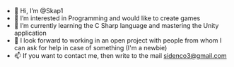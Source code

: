- 👋 Hi, I’m @Skap1
- 👀 I’m interested in Programming and would like to create games
- 🌱 I’m currently learning the C Sharp language and mastering the Unity application
- 💞️ I look forward to working in an open project with people from whom I can ask for help in case of something (I'm a newbie)
- 📫 If you want to contact me, then write to the mail sidenco3@gmail.com

<!---
Skap1/Skap1 is a ✨ special ✨ repository because its `README.md` (this file) appears on your GitHub profile.
You can click the Preview link to take a look at your changes.
--->
